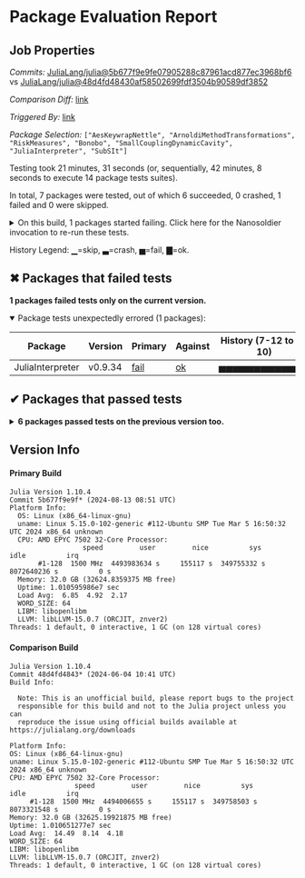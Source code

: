 # Package Evaluation Report

## Job Properties

*Commits:* [JuliaLang/julia@5b677f9e9fe07905288c87961acd877ec3968bf6](https://github.com/JuliaLang/julia/commit/5b677f9e9fe07905288c87961acd877ec3968bf6) vs [JuliaLang/julia@48d4fd48430af58502699fdf3504b90589df3852](https://github.com/JuliaLang/julia/commit/48d4fd48430af58502699fdf3504b90589df3852)

*Comparison Diff:* [link](https://github.com/JuliaLang/julia/compare/48d4fd48430af58502699fdf3504b90589df3852...5b677f9e9fe07905288c87961acd877ec3968bf6)

*Triggered By:* [link](https://github.com/JuliaLang/julia/pull/54851#issuecomment-2285713933)

*Package Selection:* `["AesKeywrapNettle", "ArnoldiMethodTransformations", "RiskMeasures", "Bonobo", "SmallCouplingDynamicCavity", "JuliaInterpreter", "SubSIt"]`

Testing took 21 minutes, 31 seconds (or, sequentially, 42 minutes, 8 seconds to execute 14 package tests suites).

In total, 7 packages were tested, out of which 6 succeeded, 0 crashed, 1 failed and 0 were skipped.


<details><summary>On this build, 1 packages started failing. Click here for the Nanosoldier invocation to re-run these tests.</summary>
<p>

```
@nanosoldier `runtests(["JuliaInterpreter"])`
```

</p>
</details>


History Legend: ▁=skip, ▃=crash, ▅=fail, ▇=ok.

## ✖ Packages that failed tests

**1 packages failed tests only on the current version.**

<details open><summary>Package tests unexpectedly errored (1 packages):</summary>
<p>


| Package | Version | Primary | Against | History (7-12 to 8-10) |
| ------- | ------- | ------- | ------- | ------- |
| JuliaInterpreter | v0.9.34 | [fail](https://s3.amazonaws.com/julialang-reports/nanosoldier/pkgeval/by_hash/5b677f9_vs_48d4fd4/JuliaInterpreter.primary.log) | [ok](https://s3.amazonaws.com/julialang-reports/nanosoldier/pkgeval/by_hash/5b677f9_vs_48d4fd4/JuliaInterpreter.against.log) | <span class="history">▅▅▅▅▅▅▅▅▅▅▅▅▅</span> |

</p>
</details>


## ✔ Packages that passed tests

<details><summary><strong>6 packages passed tests on the previous version too.</strong></summary>
<p>

| Package | History (7-12 to 8-10) |
| ------- | ------- |
| [ArnoldiMethodTransformations v0.1.3](https://s3.amazonaws.com/julialang-reports/nanosoldier/pkgeval/by_hash/5b677f9_vs_48d4fd4/ArnoldiMethodTransformations.primary.log) | <span class="history">▇▇▇▇▇▇▇▇▇▇▇▇▇</span> |
| [Bonobo v0.1.3](https://s3.amazonaws.com/julialang-reports/nanosoldier/pkgeval/by_hash/5b677f9_vs_48d4fd4/Bonobo.primary.log) | <span class="history">▇▇▇▇▇▇▇▇▇▇▇▇▇</span> |
| [AesKeywrapNettle v0.1.2](https://s3.amazonaws.com/julialang-reports/nanosoldier/pkgeval/by_hash/5b677f9_vs_48d4fd4/AesKeywrapNettle.primary.log) | <span class="history">▇▇▇▇▇▇▇▇▇▇▇▇▇</span> |
| [RiskMeasures v0.4.0](https://s3.amazonaws.com/julialang-reports/nanosoldier/pkgeval/by_hash/5b677f9_vs_48d4fd4/RiskMeasures.primary.log) | <span class="history">▇▇▇▇▇▇▇▇▇▇▇▇▇</span> |
| [SmallCouplingDynamicCavity v3.2.1](https://s3.amazonaws.com/julialang-reports/nanosoldier/pkgeval/by_hash/5b677f9_vs_48d4fd4/SmallCouplingDynamicCavity.primary.log) | <span class="history">▇▇▇▇▇▇▇▇▇▇▇▇▇</span> |
| [SubSIt v1.1.8](https://s3.amazonaws.com/julialang-reports/nanosoldier/pkgeval/by_hash/5b677f9_vs_48d4fd4/SubSIt.primary.log) | <span class="history">▇▇▇▇▇▇▇▇▇▇▇▇▇</span> |

</p>
</details>


## Version Info

#### Primary Build

```
Julia Version 1.10.4
Commit 5b677f9e9f* (2024-08-13 08:51 UTC)
Platform Info:
  OS: Linux (x86_64-linux-gnu)
  uname: Linux 5.15.0-102-generic #112-Ubuntu SMP Tue Mar 5 16:50:32 UTC 2024 x86_64 unknown
  CPU: AMD EPYC 7502 32-Core Processor: 
                  speed         user         nice          sys         idle          irq
       #1-128  1500 MHz  4493983634 s     155117 s  349755332 s  8072640236 s          0 s
  Memory: 32.0 GB (32624.8359375 MB free)
  Uptime: 1.010595986e7 sec
  Load Avg:  6.85  4.92  2.17
  WORD_SIZE: 64
  LIBM: libopenlibm
  LLVM: libLLVM-15.0.7 (ORCJIT, znver2)
Threads: 1 default, 0 interactive, 1 GC (on 128 virtual cores)

```

  #### Comparison Build

  ```
Julia Version 1.10.4
Commit 48d4fd4843* (2024-06-04 10:41 UTC)
Build Info:

    Note: This is an unofficial build, please report bugs to the project
    responsible for this build and not to the Julia project unless you can
    reproduce the issue using official builds available at https://julialang.org/downloads

Platform Info:
  OS: Linux (x86_64-linux-gnu)
  uname: Linux 5.15.0-102-generic #112-Ubuntu SMP Tue Mar 5 16:50:32 UTC 2024 x86_64 unknown
  CPU: AMD EPYC 7502 32-Core Processor: 
                  speed         user         nice          sys         idle          irq
       #1-128  1500 MHz  4494006655 s     155117 s  349758503 s  8073321548 s          0 s
  Memory: 32.0 GB (32625.19921875 MB free)
  Uptime: 1.010651277e7 sec
  Load Avg:  14.49  8.14  4.18
  WORD_SIZE: 64
  LIBM: libopenlibm
  LLVM: libLLVM-15.0.7 (ORCJIT, znver2)
Threads: 1 default, 0 interactive, 1 GC (on 128 virtual cores)

  ```
  <!-- Generated on 2024-08-13T05:32:27.367 -->
